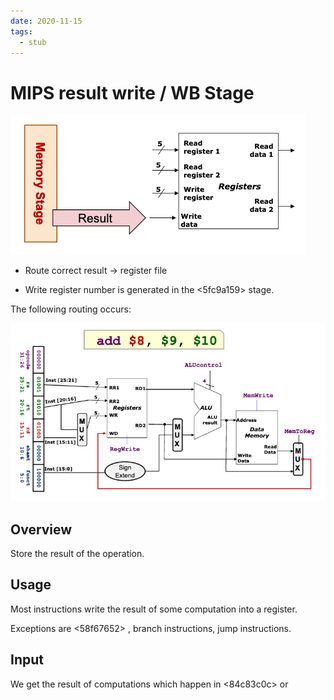 ```yaml
---
date: 2020-11-15
tags: 
  - stub
---
```


# MIPS result write / WB Stage

![](./static/mips-result-write-blk-diagram.png)

- Route correct result -> register file

- Write register number is generated in the <5fc9a159> stage.

The following routing occurs:

![](./static/mips-write-register-routing.png)

## Overview

Store the result of the operation.

## Usage

Most instructions write the result of some computation into a register.

Exceptions are <58f67652> , branch instructions, jump instructions.

## Input

We get the result of computations which happen in <84c83c0c>  or <c7317dfc> 
